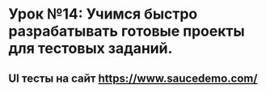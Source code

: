 # Урок №14: Учимся быстро разрабатывать готовые проекты для тестовых заданий.
## UI тесты на сайт https://www.saucedemo.com/ 
